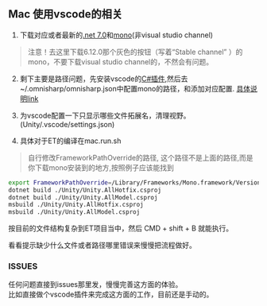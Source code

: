 
## Mac 使用vscode的相关
1. 下载对应或者最新的[.net 7.0](https://learn.microsoft.com/en-us/dotnet/core/install/macos)和[mono](https://www.mono-project.com/download/stable/ )(非visual studio channel)
> 注意！去这里下载6.12.0那个灰色的按钮（写着“Stable channel” ）的mono，不要下载visual studio channel的，不然会有问题。

2. 剩下主要是路径问题，先安装vscode的[C#插件](https://marketplace.visualstudio.com/items?itemName=ms-dotnettools.csharp),然后去~/.omnisharp/omnisharp.json中配置mono的路径，和添加对应配置. [具体说明link](Unity/.vscode/README.md)

3. 为vscode配置一下只显示哪些文件拓展名，清理视野。(Unity/.vscode/settings.json)

4. 具体对于ET的编译在mac.run.sh
> 自行修改FrameworkPathOverride的路径, 这个路径不是上面的路径,而是你下载mono安装到的地方,按照例子应该能找到
```sh
export FrameworkPathOverride=/Library/Frameworks/Mono.framework/Versions/6.12.0/lib/mono/4.7.1-api
dotnet build ./Unity/Unity.AllHotfix.csproj
dotnet build ./Unity/Unity.AllModel.csproj
msbuild ./Unity/Unity.AllHotfix.csproj
msbuild ./Unity/Unity.AllModel.csproj
```

按目前的文件结构复杂到ET项目当中，然后 CMD + shift + B 就能执行。

看看提示缺少什么文件或者路径哪里错误来慢慢把流程做好。  

### ISSUES
任何问题直接到issues那里发，慢慢完善这方面的体验。  
比如直接做个vscode插件来完成这方面的工作，目前还是手动的。
